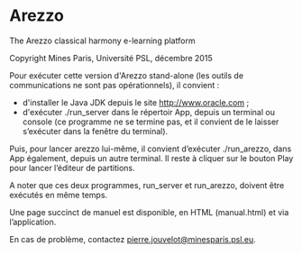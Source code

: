 # Arezzo
The Arezzo classical harmony e-learning platform

Copyright Mines Paris, Université PSL, décembre 2015

Pour exécuter cette version d'Arezzo stand-alone (les outils de
communications ne sont pas opérationnels), il convient : 

- d'installer le Java JDK depuis le site http://www.oracle.com ;
- d'exécuter ./run_server dans le répertoir App, depuis un terminal
  ou console (ce programme ne se termine pas, et il convient de le 
  laisser s’exécuter dans la fenêtre du terminal).

Puis, pour lancer arezzo lui-même, il convient d’exécuter ./run_arezzo, dans
App également, depuis un autre terminal. Il reste à cliquer sur le
bouton Play pour lancer l’éditeur de partitions.  

A noter que ces deux programmes, run_server et run_arezzo, doivent
être exécutés en même temps. 

Une page succinct de manuel est disponible, en HTML (manual.html) et
via l’application. 

En cas de problème, contactez pierre.jouvelot@minesparis.psl.eu. 
